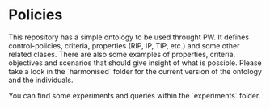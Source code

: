 Policies
=============

This repository has a simple ontology to be used throught PW. It defines control-policies, criteria, properties (RIP, IP, TIP, etc.) and
some other related clases. There are also some examples of properties, criteria, objectives and scenarios that should give insight
of what is possible. Please take a look in the ´harmonised´ folder for the current version of the ontology and the individuals.

You can find some experiments and queries within the ´experiments´ folder.

